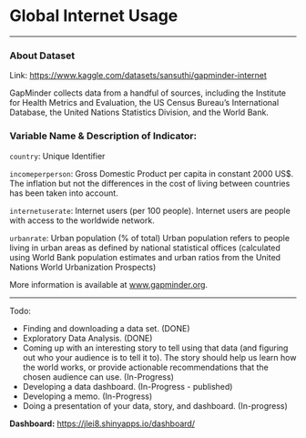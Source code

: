# Global Internet Usage


---

### About Dataset
Link: https://www.kaggle.com/datasets/sansuthi/gapminder-internet

GapMinder collects data from a handful of sources, including the Institute for Health Metrics and Evaluation, the US Census Bureau’s International Database, the United Nations Statistics Division, and the World Bank.


### Variable Name & Description of Indicator:
`country`: Unique Identifier

`incomeperperson`: Gross Domestic Product per capita in constant 2000 US$. The inflation but not the differences in the cost of living between countries has been taken into account.

`internetuserate`: Internet users (per 100 people). Internet users are people with access to the worldwide network.

`urbanrate`: Urban population (% of total) Urban population refers to people living in urban areas as defined by national statistical offices (calculated using World Bank population estimates and urban ratios from the United Nations World Urbanization Prospects)

More information is available at www.gapminder.org.

--- 
Todo:
  - Finding and downloading a data set. (DONE)
  - Exploratory Data Analysis. (DONE)
  - Coming up with an interesting story to tell using that data (and figuring out who your audience is to tell it to). The story should help us learn how the world works, or provide actionable recommendations that the chosen audience can use. (In-Progress)
  - Developing a data dashboard. (In-Progress - published)
  - Developing a memo. (In-Progress)
  - Doing a presentation of your data, story, and dashboard. (In-progress)


**Dashboard:** https://jlei8.shinyapps.io/dashboard/
